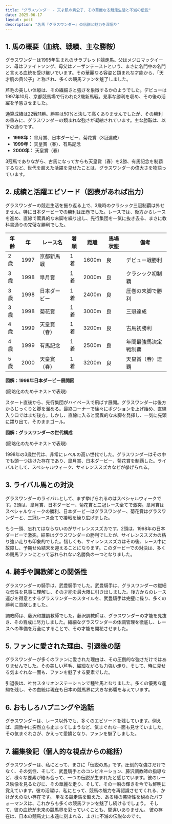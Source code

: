 ```yaml
---
title: "グラスワンダー - 天才肌の貴公子、その華麗なる競走生活と不滅の伝説"
date: 2025-06-17
layout: post
description: "名馬『グラスワンダー』の伝説と魅力を深堀り"
---
```


## 1. 馬の概要（血統、戦績、主な勝鞍）

グラスワンダーは1995年生まれのサラブレッド競走馬。父はメジロマックイーン、母はファイトソング、母父はノーザンテーストという、まさに名門中の名門と言える血統を受け継いでいます。その華麗なる容姿と類まれな才能から、「天才肌の貴公子」と称され、多くの競馬ファンを魅了しました。

芦毛の美しい体躯は、その繊細さと強さを象徴するかのようでした。デビューは1997年10月、京都競馬場で行われた2歳新馬戦。見事な勝利を収め、その後の活躍を予感させました。

通算成績は22戦11勝。勝率は50%と決して高くありませんでしたが、その勝利の重みに、グラスワンダーの類まれな強さが凝縮されています。主な勝鞍は、以下の通りです。

* **1998年：** 皐月賞、日本ダービー、菊花賞（3冠達成）
* **1999年：** 天皇賞（春）、有馬記念
* **2000年：** 天皇賞（春）

3冠馬でありながら、古馬になってからも天皇賞（春）を2勝、有馬記念を制覇するなど、世代を超えた活躍を見せたことは、グラスワンダーの偉大さを物語っています。


## 2. 成績と活躍エピソード（図表があれば出力）

グラスワンダーの競走生活を振り返る上で、3歳時のクラシック三冠制覇は外せません。特に日本ダービーでの勝利は圧巻でした。レースでは、後方からレースを進め、直線で驚異的な末脚を繰り出し、先行集団を一気に抜き去る、まさに教科書通りの完璧な勝利でした。

| 年齢 | 年 | レース名 | 着順 | 距離 | 馬場状態 | 備考 |
|---|---|---|---|---|---|---|
| 2歳 | 1997 | 京都新馬戦 | 1着 | 1600m | 良 | デビュー戦勝利 |
| 3歳 | 1998 | 皐月賞 | 1着 | 2000m | 良 | クラシック初制覇 |
| 3歳 | 1998 | 日本ダービー | 1着 | 2400m | 良 | 圧巻の末脚で勝利 |
| 3歳 | 1998 | 菊花賞 | 1着 | 3000m | 良 | 三冠達成 |
| 4歳 | 1999 | 天皇賞（春） | 1着 | 3200m | 良 | 古馬初勝利 |
| 4歳 | 1999 | 有馬記念 | 1着 | 2500m | 良 | 年間最強馬決定戦制覇 |
| 5歳 | 2000 | 天皇賞（春） | 1着 | 3200m | 良 | 天皇賞（春）連覇 |


**図解：1998年日本ダービー展開図**

(簡略化のためテキストで表現)

スタート直後から、先行集団がハイペースで飛ばす展開。グラスワンダーは後方からじっくりと脚を溜める。最終コーナーで徐々にポジションを上げ始め、直線入り口ではまだ後方。しかし、直線に入ると驚異的な末脚を発揮し、一気に先頭に躍り出て、そのままゴール。


**図解：グラスワンダーの世代構成**

(簡略化のためテキストで表現)

1998年の3歳世代は、非常にレベルの高い世代でした。グラスワンダーはその中でも頭一つ抜けた存在であり、皐月賞、日本ダービー、菊花賞を制覇した。ライバルとして、スペシャルウィーク、サイレンススズカなどが挙げられる。


## 3. ライバル馬との対決

グラスワンダーのライバルとして、まず挙げられるのはスペシャルウィークです。2頭は、皐月賞、日本ダービー、菊花賞と三冠レース全てで激突。皐月賞はスペシャルウィークの勝利、日本ダービーはグラスワンダー、菊花賞はグラスワンダーと、三冠レース全てで接戦を繰り広げました。

もう一頭、忘れてはならないのがサイレンススズカです。2頭は、1998年の日本ダービーで激突。結果はグラスワンダーの勝利でしたが、サイレンススズカの粘り強い走りも印象的でした。惜しくも、サイレンススズカはその後、レース中に故障し、予期せぬ結末を迎えることになります。このダービーでの対決は、多くの競馬ファンにとって忘れられない名勝負の一つとなりました。


## 4. 騎手や調教師との関係性

グラスワンダーの騎手は、武豊騎手でした。武豊騎手は、グラスワンダーの繊細な気性を見事に理解し、その才能を最大限に引き出しました。後方からのレース運びを得意とするグラスワンダーのスタイルを、武豊騎手は完璧に操り、多くの勝利に貢献しました。

調教師は、藤沢和雄調教師でした。藤沢調教師は、グラスワンダーの才能を見抜き、その育成に尽力しました。繊細なグラスワンダーの体調管理を徹底し、レースへの準備を万全にすることで、その才能を開花させました。


## 5. ファンに愛された理由、引退後の話

グラスワンダーが多くのファンに愛された理由は、その圧倒的な強さだけではありませんでした。その美しい芦毛、繊細ながらも力強い走り、そして、時に見せる気まぐれな一面も、ファンを魅了する要素でした。

引退後は、社台スタリオンステーションで種牡馬となりました。多くの優秀な産駒を残し、その血統は現在も日本の競馬界に大きな影響を与えています。


## 6. おもしろハプニングや逸話

グラスワンダーは、レース以外でも、多くのエピソードを残しています。例えば、調教中に突然立ち止まってしまうなど、気まぐれな一面も見せていました。その気まぐれさが、かえって愛嬌となり、ファンを魅了しました。


## 7. 編集後記（個人的な視点からの総括）

グラスワンダーは、私にとって、まさに「伝説の馬」です。圧倒的な強さだけでなく、その気性、そして、武豊騎手とのコンビネーション、藤沢調教師の指導など、様々な要素が絡み合って、一つの伝説が生まれたと感じています。彼のレース映像を見るたびに、その華麗な走り、そして、その一瞬の輝きを今でも鮮明に覚えています。彼の活躍は、私にとって、競馬の魅力を再認識させてくれる、かけがえのない存在です。  単なる競走馬を超えた、ある種の芸術性を秘めたパフォーマンスは、これからも多くの競馬ファンを魅了し続けるでしょう。  そして、彼の血統が未来の競馬界を彩っていくことも、間違いありません。  彼の存在は、日本の競馬史に永遠に刻まれる、まさに不滅の伝説なのです。
